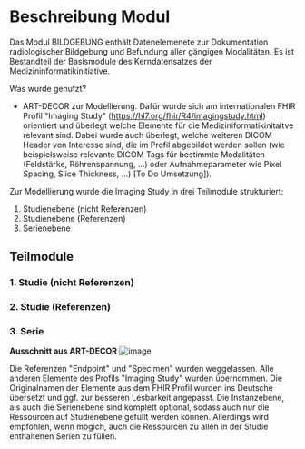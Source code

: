 # Beschreibung Modul 

Das Modul BILDGEBUNG enthält Datenelemenete zur Dokumentation radiologischer Bildgebung und Befundung aller gängigen Modalitäten. Es ist Bestandteil der Basismodule des Kerndatensatzes der Medizininformatikinitiative.

Was wurde genutzt?
- ART-DECOR zur Modellierung. Dafür wurde sich am internationalen FHIR Profil "Imaging Study" (https://hl7.org/fhir/R4/imagingstudy.html) orientiert und überlegt welche Elemente für die Mediziniformatikinitaitve relevant sind. Dabei wurde auch überlegt, welche weiteren DICOM Header von Interesse sind, die im Profil abgebildet werden sollen (wie beispielsweise relevante DICOM Tags für bestimmte Modalitäten (Feldstärke, Röhrenspannung, ...) oder Aufnahmeparameter wie Pixel Spacing, Slice Thickness, ...) [To Do Umsetzung]).

Zur Modellierung wurde die Imaging Study in drei Teilmodule strukturiert:
1. Studienebene (nicht Referenzen)
2. Studienebene (Referenzen)
3. Serienebene

## Teilmodule 

### 1. Studie (nicht Referenzen)

### 2. Studie (Referenzen)

### 3. Serie

**Ausschnitt aus ART-DECOR**
![image](https://github.com/medizininformatik-initiative/kerndatensatz-bildgebung/assets/98951773/14231b52-43a7-414f-8f3c-4167736815df)

Die Referenzen "Endpoint" und "Specimen" wurden weggelassen. Alle anderen Elemente des Profils "Imaging Study" wurden übernommen. 
Die Originalnamen der Elemente aus dem FHIR Profil wurden ins Deutsche übersetzt und ggf. zur besseren Lesbarkeit angepasst. Die Instanzebene, als auch die Serienebene sind komplett optional, sodass auch nur die Ressourcen auf Studienebene gefüllt werden können. Allerdings wird empfohlen, wenn mögich, auch die Ressourcen zu allen in der Studie enthaltenen Serien zu füllen.  
